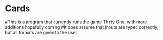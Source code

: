 # Cards
#This is a program that currently runs the game Thirty One, with more additions hopefully coming
#It does assume that inputs are typed correctly, but all formats are given to the user
